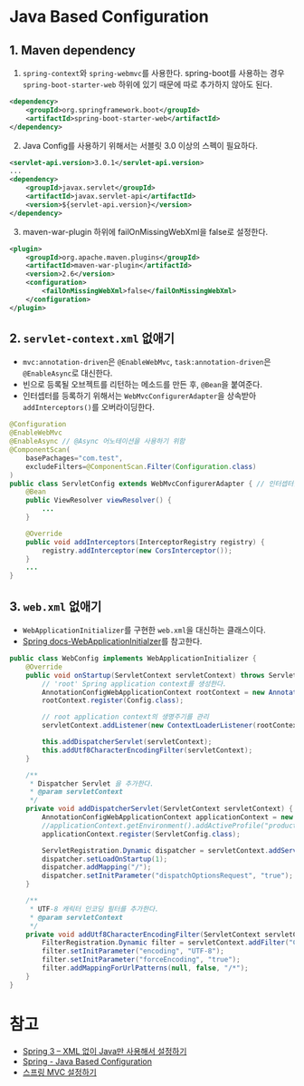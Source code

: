 # Java Based Configuration

## 1. Maven dependency
1) `spring-context`와 `spring-webmvc`를 사용한다. spring-boot를 사용하는 경우 `spring-boot-starter-web` 하위에 있기 때문에 따로 추가하지 않아도 된다.

```xml
<dependency>
    <groupId>org.springframework.boot</groupId>
    <artifactId>spring-boot-starter-web</artifactId>
</dependency>
```

2) Java Config를 사용하기 위해서는 서블릿 3.0 이상의 스펙이 필요하다.

```xml
<servlet-api.version>3.0.1</servlet-api.version>
...
<dependency>
    <groupId>javax.servlet</groupId>
    <artifactId>javax.servlet-api</artifactId>
    <version>${servlet-api.version}</version>
</dependency>
```

3) maven-war-plugin 하위에 failOnMissingWebXml을 false로 설정한다.

```xml
<plugin>
    <groupId>org.apache.maven.plugins</groupId>
    <artifactId>maven-war-plugin</artifactId>
    <version>2.6</version>
    <configuration>
        <failOnMissingWebXml>false</failOnMissingWebXml>
    </configuration>
</plugin>
```

## 2. `servlet-context.xml` 없애기

- `mvc:annotation-driven`은 `@EnableWebMvc`, `task:annotation-driven`은 `@EnableAsync`로 대신한다.
- 빈으로 등록될 오브젝트를 리턴하는 메소드를 만든 후, `@Bean`을 붙여준다.
- 인터셉터를 등록하기 위해서는 `WebMvcConfigurerAdapter`을 상속받아 `addInterceptors()`를 오버라이딩한다.

```java
@Configuration
@EnableWebMvc
@EnableAsync // @Async 어노테이션을 사용하기 위함
@ComponentScan(
    basePachages="com.test",
    excludeFilters=@ComponentScan.Filter(Configuration.class)
)
public class ServletConfig extends WebMvcConfigurerAdapter { // 인터셉터를 추가하기위해 상속
    @Bean
    public ViewResolver viewResolver() {
        ...
    }

    @Override
    public void addInterceptors(InterceptorRegistry registry) {
        registry.addInterceptor(new CorsInterceptor());
    }
    ...
}
```

## 3. `web.xml` 없애기

- `WebApplicationInitializer`를 구현한 `web.xml`을 대신하는 클래스이다.
- [Spring docs-WebApplicationInitialzer](http://docs.spring.io/spring/docs/current/javadoc-api/org/springframework/web/WebApplicationInitializer.html)를 참고한다.

```java
public class WebConfig implements WebApplicationInitializer {
    @Override
    public void onStartup(ServletContext servletContext) throws ServletException {
        // 'root' Spring application context를 생성한다.
        AnnotationConfigWebApplicationContext rootContext = new AnnotationConfigWebApplicationContext();
        rootContext.register(Config.class);

        // root application context의 생명주기를 관리
        servletContext.addListener(new ContextLoaderListener(rootContext));

        this.addDispatcherServlet(servletContext);
        this.addUtf8CharacterEncodingFilter(servletContext);
    }

    /**
     * Dispatcher Servlet 을 추가한다.
     * @param servletContext
     */
    private void addDispatcherServlet(ServletContext servletContext) {
        AnnotationConfigWebApplicationContext applicationContext = new AnnotationConfigWebApplicationContext();
        //applicationContext.getEnvironment().addActiveProfile("production");
        applicationContext.register(ServletConfig.class);

        ServletRegistration.Dynamic dispatcher = servletContext.addServlet("dispatcher", new DispatcherServlet(applicationContext));
        dispatcher.setLoadOnStartup(1);
        dispatcher.addMapping("/");
        dispatcher.setInitParameter("dispatchOptionsRequest", "true"); // CORS 를 위해서 option request 도 받아들인다.
    }

    /**
     * UTF-8 캐릭터 인코딩 필터를 추가한다.
     * @param servletContext
     */
    private void addUtf8CharacterEncodingFilter(ServletContext servletContext) {
        FilterRegistration.Dynamic filter = servletContext.addFilter("CHARACTER_ENCODING_FILTER", CharacterEncodingFilter.class);
        filter.setInitParameter("encoding", "UTF-8");
        filter.setInitParameter("forceEncoding", "true");
        filter.addMappingForUrlPatterns(null, false, "/*");
    }
}
```

# 참고
- [Spring 3 – XML 없이 Java만 사용해서 설정하기](https://breadmj.wordpress.com/2013/08/04/spring-3-only-java-config-without-xml/)
- [Spring - Java Based Configuration](http://www.tutorialspoint.com/spring/spring_java_based_configuration.htm)
- [스프링 MVC 설정하기](https://blog.outsider.ne.kr/904)